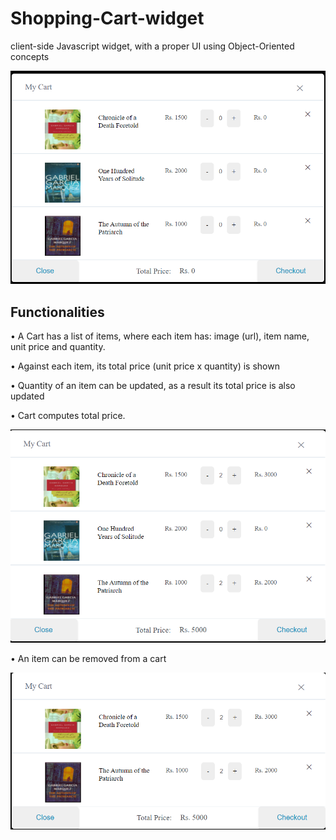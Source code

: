 # Shopping-Cart-widget
client-side Javascript widget, with a proper UI using Object-Oriented concepts

![](https://github.com/samrafakhar/Shopping-Cart-widget/blob/main/screenshots/1.PNG)

## Functionalities
• A Cart has a list of items, where each item has: image (url), item name, unit price and quantity.

• Against each item, its total price (unit price x quantity) is shown

• Quantity of an item can be updated, as a result its total price is also updated

• Cart computes total price.

![](https://github.com/samrafakhar/Shopping-Cart-widget/blob/main/screenshots/3.PNG)

• An item can be removed from a cart

![](https://github.com/samrafakhar/Shopping-Cart-widget/blob/main/screenshots/4.PNG)

